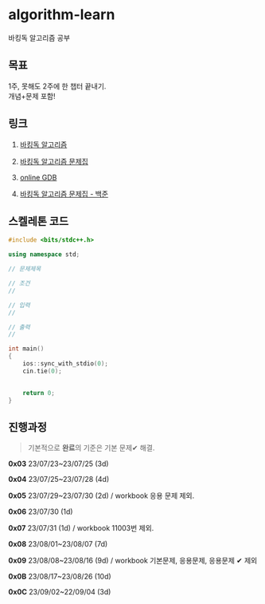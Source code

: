 # algorithm-learn

바킹독 알고리즘 공부


## 목표
1주, 못해도 2주에 한 챕터 끝내기.
<br>개념+문제 포함!


## 링크
1. [바킹독 알고리즘](https://blog.encrypted.gg/category/%EA%B0%95%EC%A2%8C/%EC%8B%A4%EC%A0%84%20%EC%95%8C%EA%B3%A0%EB%A6%AC%EC%A6%98?page=2)

2. [바킹독 알고리즘 문제집](https://github.com/encrypted-def/basic-algo-lecture/blob/master/workbook.md)

3. [online GDB](https://www.onlinegdb.com/)

4. [바킹독 알고리즘 문제집 - 백준](https://www.acmicpc.net/workbook/by/BaaaaaaaaaaarkingDog)


## 스켈레톤 코드
```C++
#include <bits/stdc++.h>

using namespace std;

// 문제제목

// 조건
// 

// 입력 
// 

// 출력
// 

int main()
{
    ios::sync_with_stdio(0);
    cin.tie(0);

   
    return 0;
}
```


## 진행과정
> 기본적으로 **완료**의 기준은 기본 문제✔ 해결.

**0x03** 23/07/23~23/07/25 (3d)

**0x04** 23/07/25~23/07/28 (4d)

**0x05** 23/07/29~23/07/30 (2d) / workbook 응용 문제 제외.

**0x06** 23/07/30 (1d)

**0x07** 23/07/31 (1d) / workbook 11003번 제외.

**0x08** 23/08/01~23/08/07 (7d)

**0x09** 23/08/08~23/08/16 (9d) / workbook 기본문제, 응용문제, 응용문제 ✔ 제외

**0x0B** 23/08/17~23/08/26 (10d)

**0x0C** 23/09/02~22/09/04 (3d) 
